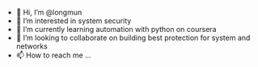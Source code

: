 - 👋 Hi, I’m @longmun
- 👀 I’m interested in system security
- 🌱 I’m currently learning automation with python on coursera
- 💞️ I’m looking to collaborate on building best protection for system and networks 
- 📫 How to reach me ...

<!---
longmun/longmun is a ✨ special ✨ repository because its `README.md` (this file) appears on your GitHub profile.
You can click the Preview link to take a look at your changes.
--->
